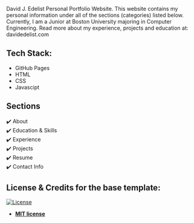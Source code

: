 David J. Edelist Personal Portfolio Website. This website contains my personal information under all of the sections (categories) listed below.
Currently, I am a Junior at Boston University majoring in Computer Engineering. Read more about my experience, projects and education at: davidedelist.com

## Tech Stack:
- GitHub Pages
- HTML
- CSS
- Javascipt

## Sections 
✔️ About\
✔️ Education & Skills\
✔️ Experience\
✔️ Projects \
✔️ Resume\
✔️ Contact Info
 
## License & Credits for the base template:
[![License](http://img.shields.io/:license-mit-blue.svg?style=flat-square)](http://badges.mit-license.org)

- **[MIT license](http://opensource.org/licenses/mit-license.php)**
